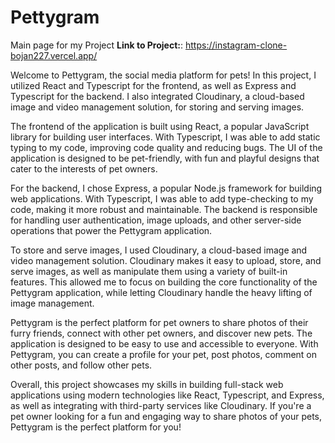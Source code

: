 # Pettygram

Main page for my Project **Link to Project:**: https://instagram-clone-bojan227.vercel.app/

Welcome to Pettygram, the social media platform for pets! In this project, I utilized React and Typescript for the frontend, as well as Express and Typescript for the backend. I also integrated Cloudinary, a cloud-based image and video management solution, for storing and serving images.

The frontend of the application is built using React, a popular JavaScript library for building user interfaces. With Typescript, I was able to add static typing to my code, improving code quality and reducing bugs. The UI of the application is designed to be pet-friendly, with fun and playful designs that cater to the interests of pet owners.

For the backend, I chose Express, a popular Node.js framework for building web applications. With Typescript, I was able to add type-checking to my code, making it more robust and maintainable. The backend is responsible for handling user authentication, image uploads, and other server-side operations that power the Pettygram application.

To store and serve images, I used Cloudinary, a cloud-based image and video management solution. Cloudinary makes it easy to upload, store, and serve images, as well as manipulate them using a variety of built-in features. This allowed me to focus on building the core functionality of the Pettygram application, while letting Cloudinary handle the heavy lifting of image management.

Pettygram is the perfect platform for pet owners to share photos of their furry friends, connect with other pet owners, and discover new pets. The application is designed to be easy to use and accessible to everyone. With Pettygram, you can create a profile for your pet, post photos, comment on other posts, and follow other pets.

Overall, this project showcases my skills in building full-stack web applications using modern technologies like React, Typescript, and Express, as well as integrating with third-party services like Cloudinary. If you're a pet owner looking for a fun and engaging way to share photos of your pets, Pettygram is the perfect platform for you!
